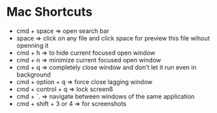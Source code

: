 # Mac Shortcuts

- cmd + space => open search bar
- space => click on any file and click space for preview this file wihout openning it
- cmd + h => to hide current focused open window
- cmd + n => minimize current focused open window
- cmd + q => completely close window and don’t let it run even in background
- cmd + option + q => force close lagging window
- cmd + control + q => lock screenß
- cmd + `. => navigate between windows of the same application
- cmd + shift + 3 or 4 => for screenshots



